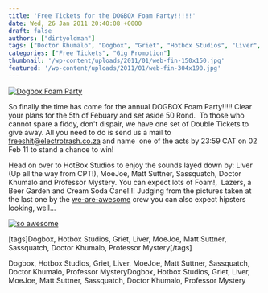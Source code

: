 ```yaml
---
title: 'Free Tickets for the DOGBOX Foam Party!!!!!'
date: Wed, 26 Jan 2011 20:40:08 +0000
draft: false
authors: ["dirtyoldman"]
tags: ["Doctor Khumalo", "Dogbox", "Griet", "Hotbox Studios", "Liver", "matt suttner", "moejoe", "Professor Mystery", "sassquatch"]
categories: ["Free Tickets", "Gig Promotion"]
thumbnail: '/wp-content/uploads/2011/01/web-fin-150x150.jpg'
featured: '/wp-content/uploads/2011/01/web-fin-304x190.jpg'
---
```


[![](/wp-content/uploads/2011/01/web-fin-e1295993467964.jpg "Dogbox Foam Party")](/2011/01/26/free-tickets-for-the-dogbox-foam-party/web-fin/)

So finally the time has come for the annual DOGBOX Foam Party!!!!! Clear your plans for the 5th of Febuary and set aside 50 Rond.  To those who cannot spare a fiddy, don't dispair, we have one set of Double Tickets to give away. All you need to do is send us a mail to [freeshit@electrotrash.co.za](mailto:freeshit@electrotrash.co.za?Subject=Dogbox%20Foam%20Party) and name  one of the acts by 23:59 CAT on 02 Feb 11 to stand a chance to win!

Head on over to HotBox Studios to enjoy the sounds layed down by: Liver (Up all the way from CPT!), MoeJoe, Matt Suttner, Sassquatch, Doctor Khumalo and Professor Mystery. You can expect lots of Foam!,  Lazers, a Beer Garden and Cream Soda Cane!!!! Judging from the pictures taken at the last one by the [we-are-awesome](http://www.we-are-awesome.com) crew you can also expect hipsters looking, well...

[![](/wp-content/uploads/2011/01/img_0026-e1295994564681.jpg "so awesome")](/2011/01/26/free-tickets-for-the-dogbox-foam-party/img_0026/)



\[tags\]Dogbox, Hotbox Studios, Griet, Liver, MoeJoe, Matt Suttner, Sassquatch, Doctor Khumalo, Professor Mystery\[/tags\]

Dogbox, Hotbox Studios, Griet, Liver, MoeJoe, Matt Suttner, Sassquatch, Doctor Khumalo, Professor MysteryDogbox, Hotbox Studios, Griet, Liver, MoeJoe, Matt Suttner, Sassquatch, Doctor Khumalo, Professor Mystery